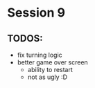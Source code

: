 # Session 9
## TODOS:
- fix turning logic
- better game over screen
    - ability to restart
    - not as ugly :D
